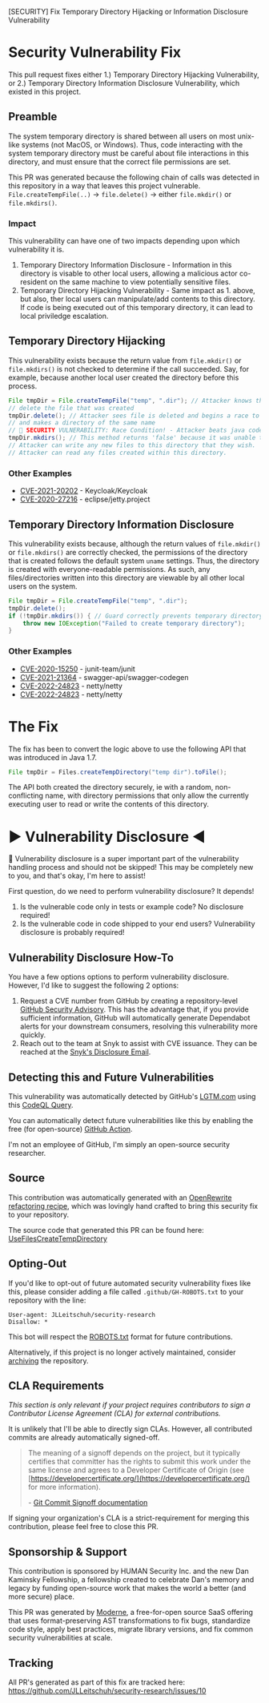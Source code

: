 [SECURITY] Fix Temporary Directory Hijacking or Information Disclosure Vulnerability

# Security Vulnerability Fix

This pull request fixes either 1.) Temporary Directory Hijacking Vulnerability, or 2.) Temporary Directory Information Disclosure Vulnerability, which existed in this project.

## Preamble

The system temporary directory is shared between all users on most unix-like systems (not MacOS, or Windows). Thus, code interacting with the system temporary directory must be careful about file interactions in this directory, and must ensure that the correct file permissions are set.

This PR was generated because the following chain of calls was detected in this repository in a way that leaves this project vulnerable.
`File.createTempFile(..)` -> `file.delete()` -> either `file.mkdir()` or `file.mkdirs()`.

### Impact

This vulnerability can have one of two impacts depending upon which vulnerability it is.

 1. Temporary Directory Information Disclosure - Information in this directory is visable to other local users, allowing a malicious actor co-resident on the same machine to view potentially sensitive files.
 2. Temporary Directory Hijacking Vulnerability - Same impact as 1. above, but also, ther local users can manipulate/add contents to this directory. If code is being executed out of this temporary directory, it can lead to local priviledge escalation.

## Temporary Directory Hijacking

This vulnerability exists because the return value from `file.mkdir()` or `file.mkdirs()` is not checked to determine if the call succeeded. Say, for example, because another local user created the directory before this process.

```java
File tmpDir = File.createTempFile("temp", ".dir"); // Attacker knows the full path of the directory that will be later created
// delete the file that was created
tmpDir.delete(); // Attacker sees file is deleted and begins a race to create their own directory before the java code.
// and makes a directory of the same name
// 🏁 SECURITY VULNERABILITY: Race Condition! - Attacker beats java code and now owns this directory
tmpDir.mkdirs(); // This method returns 'false' because it was unable to create the directory. No exception is thrown.
// Attacker can write any new files to this directory that they wish.
// Attacker can read any files created within this directory.
```

### Other Examples

 - [CVE-2021-20202](https://github.com/advisories/GHSA-6xp6-fmc8-pmmr) - Keycloak/Keycloak
 - [CVE-2020-27216](https://github.com/advisories/GHSA-g3wg-6mcf-8jj6) - eclipse/jetty.project

## Temporary Directory Information Disclosure

This vulnerability exists because, although the return values of `file.mkdir()` or `file.mkdirs()` are correctly checked, the permissions of the directory that is created follows the default system `uname` settings. Thus, the directory is created with everyone-readable permissions. As such, any files/directories written into this directory are viewable by all other local users on the system.

```java
File tmpDir = File.createTempFile("temp", ".dir");
tmpDir.delete();
if (!tmpDir.mkdirs()) { // Guard correctly prevents temporary directory hijacking, but directory contents are everyone-readable.
    throw new IOException("Failed to create temporary directory");
}
```

### Other Examples

 - [CVE-2020-15250](https://github.com/advisories/GHSA-269g-pwp5-87pp) - junit-team/junit
 - [CVE-2021-21364](https://github.com/advisories/GHSA-hpv8-9rq5-hq7w) - swagger-api/swagger-codegen
 - [CVE-2022-24823](https://github.com/advisories/GHSA-5mcr-gq6c-3hq2) - netty/netty
 - [CVE-2022-24823](https://github.com/advisories/GHSA-269q-hmxg-m83q) - netty/netty

# The Fix

The fix has been to convert the logic above to use the following API that was introduced in Java 1.7.

```java
File tmpDir = Files.createTempDirectory("temp dir").toFile();
```

The API both created the directory securely, ie with a random, non-conflicting name, with directory permissions that only allow the currently executing user to read or write the contents of this directory.

# ▶️ Vulnerability Disclosure ◀️

👋 Vulnerability disclosure is a super important part of the vulnerability handling process and should not be skipped! This may be completely new to you, and that's okay, I'm here to assist!

First question, do we need to perform vulnerability disclosure? It depends!

 1. Is the vulnerable code only in tests or example code? No disclosure required!
 2. Is the vulnerable code in code shipped to your end users? Vulnerability disclosure is probably required!

## Vulnerability Disclosure How-To

You have a few options options to perform vulnerability disclosure. However, I'd like to suggest the following 2 options:

 1. Request a CVE number from GitHub by creating a repository-level [GitHub Security Advisory](https://docs.github.com/en/code-security/repository-security-advisories/creating-a-repository-security-advisory). This has the advantage that, if you provide sufficient information, GitHub will automatically generate Dependabot alerts for your downstream consumers, resolving this vulnerability more quickly.
 2. Reach out to the team at Snyk to assist with CVE issuance. They can be reached at the [Snyk's Disclosure Email](mailto:report@snyk.io).

## Detecting this and Future Vulnerabilities

This vulnerability was automatically detected by GitHub's [LGTM.com](https://lgtm.com) using this [CodeQL Query](https://lgtm.com/rules/1515014784717/).

You can automatically detect future vulnerabilities like this by enabling the free (for open-source) [GitHub Action](https://github.com/github/codeql-action).

I'm not an employee of GitHub, I'm simply an open-source security researcher.

## Source

This contribution was automatically generated with an [OpenRewrite](https://github.com/openrewrite/rewrite) [refactoring recipe](https://docs.openrewrite.org/), which was lovingly hand crafted to bring this security fix to your repository.

The source code that generated this PR can be found here:
[UseFilesCreateTempDirectory](https://github.com/openrewrite/rewrite-java-security/blob/main/src/main/java/org/openrewrite/java/security/UseFilesCreateTempDirectory.java)

## Opting-Out

If you'd like to opt-out of future automated security vulnerability fixes like this, please consider adding a file called
`.github/GH-ROBOTS.txt` to your repository with the line:

```
User-agent: JLLeitschuh/security-research
Disallow: *
```

This bot will respect the [ROBOTS.txt](https://moz.com/learn/seo/robotstxt) format for future contributions.

Alternatively, if this project is no longer actively maintained, consider [archiving](https://help.github.com/en/github/creating-cloning-and-archiving-repositories/about-archiving-repositories) the repository.

## CLA Requirements

_This section is only relevant if your project requires contributors to sign a Contributor License Agreement (CLA) for external contributions._

It is unlikely that I'll be able to directly sign CLAs. However, all contributed commits are already automatically signed-off.

> The meaning of a signoff depends on the project, but it typically certifies that committer has the rights to submit this work under the same license and agrees to a Developer Certificate of Origin 
> (see [https://developercertificate.org/](https://developercertificate.org/) for more information).
>
> \- [Git Commit Signoff documentation](https://developercertificate.org/)

If signing your organization's CLA is a strict-requirement for merging this contribution, please feel free to close this PR.

## Sponsorship & Support

This contribution is sponsored by HUMAN Security Inc. and the new Dan Kaminsky Fellowship, a fellowship created to celebrate Dan's memory and legacy by funding open-source work that makes the world a better (and more secure) place.

This PR was generated by [Moderne](https://www.moderne.io/), a free-for-open source SaaS offering that uses format-preserving AST transformations to fix bugs, standardize code style, apply best practices, migrate library versions, and fix common security vulnerabilities at scale.

## Tracking

All PR's generated as part of this fix are tracked here: https://github.com/JLLeitschuh/security-research/issues/10

